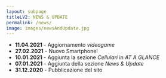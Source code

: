 ```yaml
---
layout: subpage
titleLV2: NEWS & UPDATE
permalink: /news/
image: images/newsAndUpdate.jpg
---
```


* **11.04.2021** - Aggiornamento *videogame*
* **27.02.2021** - Nuovo Smartphone!
* **10.01.2021** - Aggiunta la sezione *Cellulari* in *AT A GLANCE*
* **07.01.2021** - Aggiunta della sezione *News & Update*
* **31.12.2020** - Pubblicazione del sito

